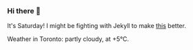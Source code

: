 ### Hi there :wave:

It's Saturday! I might be fighting with Jekyll to make [this](https://swissclubtoronto.ca) better.

Weather in Toronto: partly cloudy, at +5°C.
